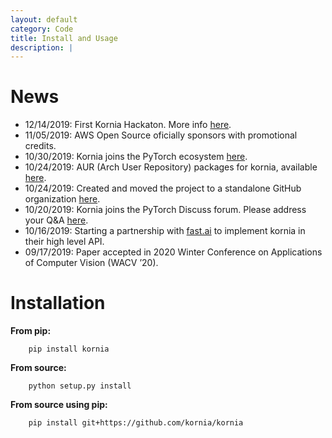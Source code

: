 ```yaml
---
layout: default
category: Code
title: Install and Usage
description: |
---
```


News
====

- 12/14/2019: First Kornia Hackaton. More info [here](http://osvf.org/kornia-hackathon).
- 11/05/2019: AWS Open Source oficially sponsors with promotional credits.
- 10/30/2019: Kornia joins the PyTorch ecosystem [here](https://pytorch.org/ecosystem).
- 10/24/2019: AUR (Arch User Repository) packages for kornia, available [here](https://aur.archlinux.org/packages/python-kornia/).
- 10/24/2019: Created and moved the project to a standalone GitHub organization [here](https://github.com/kornia).
- 10/20/2019: Kornia joins the PyTorch Discuss forum. Please address your Q&A [here](https://discuss.pytorch.org/c/vision/kornia).
- 10/16/2019: Starting a partnership with [fast.ai](https://www.fast.ai/) to implement kornia in their high level API.
- 09/17/2019: Paper accepted in 2020 Winter Conference on Applications of Computer Vision (WACV ’20).


Installation
============


**From pip:**

```
    pip install kornia
```


**From source:**

```
    python setup.py install
```


**From source using pip:**

```
    pip install git+https://github.com/kornia/kornia
```

